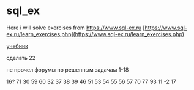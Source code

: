# sql_ex
Here i will solve exercises from https://www.sql-ex.ru
[https://www.sql-ex.ru/learn_exercises.php](https://www.sql-ex.ru/learn_exercises.php)

[учебник](http://www.sql-tutorial.ru/ru/book_appendix_2_task_list.html)

сделать 22

не прочел форумы по решенным задачам 1-18

16?
71
30
59
60
32
37
38
39
46
51
53
54
55
56
57
70
77
93
11
-2
17

